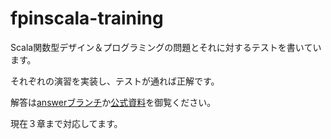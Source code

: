 # fpinscala-training

Scala関数型デザイン＆プログラミングの問題とそれに対するテストを書いています。

それぞれの演習を実装し、テストが通れば正解です。

解答は[answerブランチ](https://github.com/morizooo/fpinscala-training/tree/answer)か[公式資料](https://github.com/fpinscala/fpinscala)を御覧ください。

現在３章まで対応してます。
